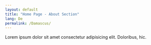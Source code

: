 ```yaml
---
layout: default
title: "Home Page - About Section"
lang: De
permalink: /Damascus/
---
```



  <p class="blog-describe">
    Lorem ipsum dolor sit amet consectetur adipisicing elit. Doloribus, hic.
  </p>

